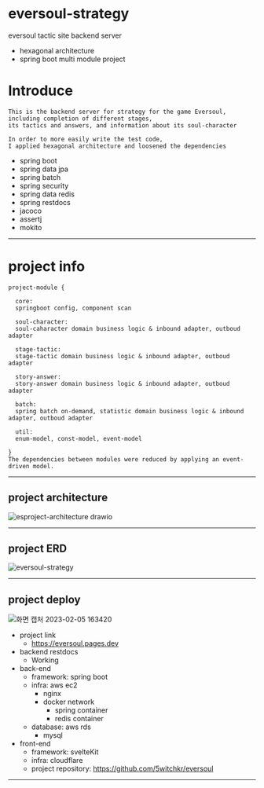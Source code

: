 # eversoul-strategy

eversoul tactic site backend server
- hexagonal architecture
- spring boot multi module project

# Introduce
```
This is the backend server for strategy for the game Eversoul,
including completion of different stages,
its tactics and answers, and information about its soul-character

In order to more easily write the test code,
I applied hexagonal architecture and loosened the dependencies
```

  - spring boot
  - spring data jpa
  - spring batch
  - spring security
  - spring data redis
  - spring restdocs
  - jacoco
  - assertj
  - mokito

---

# project info
  ```
  project-module { 
  
    core: 
    springboot config, component scan
    
    soul-character: 
    soul-caharacter domain business logic & inbound adapter, outboud adapter
    
    stage-tactic: 
    stage-tactic domain business logic & inbound adapter, outboud adapter
    
    story-answer: 
    story-answer domain business logic & inbound adapter, outboud adapter
    
    batch: 
    spring batch on-demand, statistic domain business logic & inbound adapter, outboud adapter
    
    util: 
    enum-model, const-model, event-model
    
  }
  The dependencies between modules were reduced by applying an event-driven model.
  ```


---

## project architecture

![esproject-architecture drawio](https://user-images.githubusercontent.com/95848796/216316351-6f213c6f-2966-4239-8266-f3f6fca9aedc.png)


---


## project ERD
![eversoul-strategy](https://user-images.githubusercontent.com/95848796/216323175-946efe3e-728c-4d90-abb9-849c55e289a1.png)


---

## project deploy
![화면 캡처 2023-02-05 163420](https://user-images.githubusercontent.com/95848796/216807233-b50e4584-284f-4829-81f1-9ad2a6aba685.png)
  - project link
    - https://eversoul.pages.dev
  - backend restdocs
    - Working
  - back-end
    - framework: spring boot
    - infra: aws ec2
      - nginx
      - docker network
        - spring container
        - redis container
    - database: aws rds
      - mysql
  - front-end
    - framework: svelteKit
    - infra: cloudflare
    - project repository: https://github.com/5witchkr/eversoul

---
